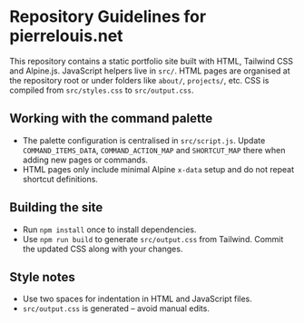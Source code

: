 # Repository Guidelines for pierrelouis.net

This repository contains a static portfolio site built with HTML, Tailwind CSS and Alpine.js. JavaScript helpers live in `src/`. HTML pages are organised at the repository root or under folders like `about/`, `projects/`, etc. CSS is compiled from `src/styles.css` to `src/output.css`.

## Working with the command palette
- The palette configuration is centralised in `src/script.js`. Update `COMMAND_ITEMS_DATA`, `COMMAND_ACTION_MAP` and `SHORTCUT_MAP` there when adding new pages or commands.
- HTML pages only include minimal Alpine `x-data` setup and do not repeat shortcut definitions.

## Building the site
- Run `npm install` once to install dependencies.
- Use `npm run build` to generate `src/output.css` from Tailwind. Commit the updated CSS along with your changes.

## Style notes
- Use two spaces for indentation in HTML and JavaScript files.
- `src/output.css` is generated – avoid manual edits.

